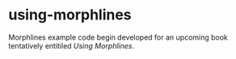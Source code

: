 # using-morphlines 

Morphlines example code begin developed for an upcoming book tentatively entitiled *Using Morphlines*.


